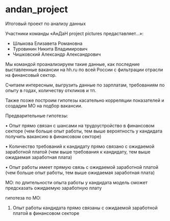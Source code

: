 # andan_project
Итоговый проект по анализу данных 

Участники команды «АнДаН project pictures предаставляет...»: 

- Шлыкова Елизавета Романовна 
- Туровинин Никита Владимирович 
- Чишковский Александр Александрович

Мы командой проанализируем такие данные, как последние выставленные вакансии на hh.ru по всей России с фильтрации отрасли на финансовый сектор. 

Считаем интересным, выгрузить данные по зарплатам, требованиям по опыту в годах, количеству откликов и тп.

Также позже построим гипотезы касательно корреляции показателей и создадим МО на подбор вакансии.

Предварительные гипотезы:

• Опыт прямо связан с шансами на трудоустройство в финансовом секторе (чем больше опыт работы, тем выше вероятность у кандидата получить вакансию в финансовом секторе)

• Количество требований к кандидату прямо связано с ожидаемой заработной платой (чем выше требования к кандидату, тем выше ожидаемая заработная плата)

• Опыт работы имеет прямую связь с ожидаемой заработной платой (чем больше опыт работы, тем выше ожидаемая заработная плата)

МО: 
по длительности опыта работы у кандидата модель сможет предсказать ожидаемую заработную плату 

гипотеза по МО: 
1) Опыт работы кандидата прямо связаны с ожидаемой заработной платой в финансовом секторе


